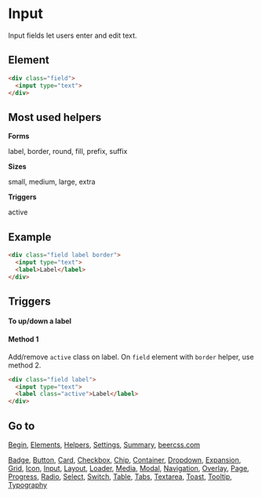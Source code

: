 # Input

Input fields let users enter and edit text.

## Element

```html
<div class="field">
  <input type="text">
</div>
```

## Most used helpers

**Forms**

label, border, round, fill, prefix, suffix

**Sizes**

small, medium, large, extra

**Triggers**

active

## Example

```html
<div class="field label border">
  <input type="text">
  <label>Label</label>
</div>
```

## Triggers 

#### To up/down a label

#### Method 1

Add/remove `active` class on label. On `field` element with `border` helper, use method 2.

```html
<div class="field label">
  <input type="text">
  <label class="active">Label</label>
</div>
```

## Go to

[Begin](https://github.com/beercss/beercss/blob/main/docs/INDEX.md), [Elements](https://github.com/beercss/beercss/blob/main/docs/ELEMENTS.md), [Helpers](https://github.com/beercss/beercss/blob/main/docs/HELPERS.md), [Settings](https://github.com/beercss/beercss/blob/main/docs/SETTINGS.md), [Summary](https://github.com/beercss/beercss/blob/main/docs/SUMMARY.md), [beercss.com](https://www.beercss.com)

[Badge](https://github.com/beercss/beercss/blob/main/docs/BADGE.md), [Button](https://github.com/beercss/beercss/blob/main/docs/BUTTON.md), [Card](https://github.com/beercss/beercss/blob/main/docs/CARD.md), [Checkbox](https://github.com/beercss/beercss/blob/main/docs/CHECKBOX.md), [Chip](https://github.com/beercss/beercss/blob/main/docs/CHIP.md), [Container](https://github.com/beercss/beercss/blob/main/docs/CONTAINER.md), [Dropdown](https://github.com/beercss/beercss/blob/main/docs/DROPDOWN.md), [Expansion](https://github.com/beercss/beercss/blob/main/docs/EXPANSION.md), [Grid](https://github.com/beercss/beercss/blob/main/docs/GRID.md), [Icon](https://github.com/beercss/beercss/blob/main/docs/ICON.md), [Input](https://github.com/beercss/beercss/blob/main/docs/INPUT.md), [Layout](https://github.com/beercss/beercss/blob/main/docs/LAYOUT.md), [Loader](https://github.com/beercss/beercss/blob/main/docs/LOADER.md), [Media](https://github.com/beercss/beercss/blob/main/docs/MEDIA.md), [Modal](https://github.com/beercss/beercss/blob/main/docs/MODAL.md), [Navigation](https://github.com/beercss/beercss/blob/main/docs/NAVIGATION.md), [Overlay](https://github.com/beercss/beercss/blob/main/docs/OVERLAY.md), [Page](https://github.com/beercss/beercss/blob/main/docs/PAGE.md), [Progress](https://github.com/beercss/beercss/blob/main/docs/PROGRESS.md), [Radio](https://github.com/beercss/beercss/blob/main/docs/RADIO.md), [Select](https://github.com/beercss/beercss/blob/main/docs/SELECT.md), [Switch](https://github.com/beercss/beercss/blob/main/docs/SWITCH.md), [Table](https://github.com/beercss/beercss/blob/main/docs/TABLE.md), [Tabs](https://github.com/beercss/beercss/blob/main/docs/TABS.md), [Textarea](https://github.com/beercss/beercss/blob/main/docs/TEXTAREA.md), [Toast](https://github.com/beercss/beercss/blob/main/docs/TOAST.md), [Tooltip](https://github.com/beercss/beercss/blob/main/docs/TOOLTIP.md), [Typography](https://github.com/beercss/beercss/blob/main/docs/TYPOGRAPHY.md)
